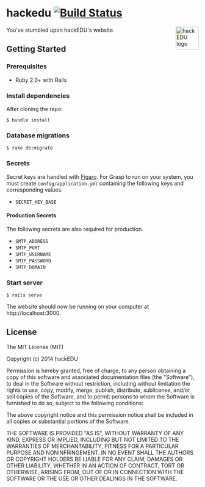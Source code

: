 # hackedu [![Build Status](https://travis-ci.org/hackedu/hackedu.svg?branch=master)](https://travis-ci.org/hackedu/hackedu)

<img src="http://i.imgur.com/zHbn6N2.png" alt="hackEDU logo" height="60"
  align="right">
You've stumbled upon hackEDU's website.

## Getting Started

### Prerequisites

*  Ruby 2.0+ with Rails

### Install dependencies

After cloning the repo:

    $ bundle install

### Database migrations

    $ rake db:migrate

### Secrets

Secret keys are handled with [Figaro](https://github.com/laserlemon/figaro).
For Grasp to run on your system, you must create `config/application.yml`
containing the following keys and corresponding values.

* `SECRET_KEY_BASE`

#### Production Secrets

The following secrets are also required for production.

* `SMTP_ADDRESS`
* `SMTP_PORT`
* `SMTP_USERNAME`
* `SMTP_PASSWORD`
* `SMTP_DOMAIN`

### Start server

    $ rails serve

The website should now be running on your computer at http://localhost:3000.

## License

The MIT License (MIT)

Copyright (c) 2014 hackEDU

Permission is hereby granted, free of charge, to any person obtaining a copy
of this software and associated documentation files (the "Software"), to deal
in the Software without restriction, including without limitation the rights
to use, copy, modify, merge, publish, distribute, sublicense, and/or sell
copies of the Software, and to permit persons to whom the Software is
furnished to do so, subject to the following conditions:

The above copyright notice and this permission notice shall be included in all
copies or substantial portions of the Software.

THE SOFTWARE IS PROVIDED "AS IS", WITHOUT WARRANTY OF ANY KIND, EXPRESS OR
IMPLIED, INCLUDING BUT NOT LIMITED TO THE WARRANTIES OF MERCHANTABILITY,
FITNESS FOR A PARTICULAR PURPOSE AND NONINFRINGEMENT. IN NO EVENT SHALL THE
AUTHORS OR COPYRIGHT HOLDERS BE LIABLE FOR ANY CLAIM, DAMAGES OR OTHER
LIABILITY, WHETHER IN AN ACTION OF CONTRACT, TORT OR OTHERWISE, ARISING FROM,
OUT OF OR IN CONNECTION WITH THE SOFTWARE OR THE USE OR OTHER DEALINGS IN THE
SOFTWARE.
